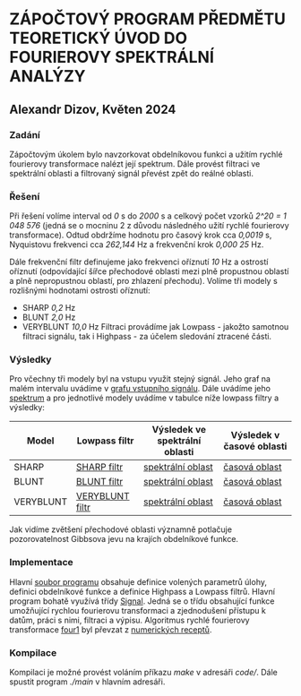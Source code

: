 # ZÁPOČTOVÝ PROGRAM PŘEDMĚTU TEORETICKÝ ÚVOD DO FOURIEROVY SPEKTRÁLNÍ ANALÝZY
## Alexandr Dizov, Květen 2024

### Zadání

Zápočtovým úkolem bylo navzorkovat obdelníkovou funkci a užitím rychlé fourierovy transformace nalézt její spektrum. Dále provést filtraci ve spektrální oblasti a filtrovaný signál převést zpět do reálné oblasti.

### Řešení

Při řešení volíme interval od _0_ s do _2000_ s a celkový počet vzorků _2^20 = 1 048 576_ (jedná se o mocninu 2 z důvodu následného užití rychlé fourierovy transformace). Odtud obdržíme hodnotu pro časový krok cca _0,0019_ s, Nyquistovu frekvenci cca _262,144_ Hz a frekvenční krok _0,000 25_ Hz.

Dále frekvenční filtr definujeme jako frekvenci oříznutí _10_ Hz a ostrostí oříznutí (odpovídající šířce přechodové oblasti mezi plně propustnou oblastí a plně nepropustnou oblastí, pro zhlazení přechodu). Volíme tři modely s rozlišnými hodnotami ostrosti oříznutí:
* SHARP _0,2_ Hz
* BLUNT _2,0_ Hz
* VERYBLUNT _10,0_ Hz
Filtraci provádíme jak Lowpass - jakožto samotnou filtraci signálu, tak i Highpass - za účelem sledování ztracené části.

### Výsledky

Pro včechny tři modely byl na vstupu využit stejný signál. Jeho graf na malém intervalu uvádíme v [grafu vstupního signálu](result/SHARP/01-timeDomain.pdf). Dále uvádíme jeho [spektrum](result/SHARP/02-SpectralDomain.pdf) a pro jednotlivé modely uvádíme v tabulce níže lowpass filtry a výsledky:

|Model|Lowpass filtr|Výsledek ve spektrální oblasti|Výsledek v časové oblasti|
|-----|-------------|------------------------------|--------------|
|SHARP|[SHARP filtr](result/SHARP/03-Lowpass.pdf)|[spektrální oblast](result/SHARP/04-SpectralDomainFiltered.pdf)|[časová oblast](result/SHARP/05-timeDomainFiltered.pdf)|
|BLUNT|[BLUNT filtr](result/BLUNT/03-Lowpass.pdf)|[spektrální oblast](result/BLUNT/04-SpectralDomainFiltered.pdf)|[časová oblast](result/BLUNT/05-timeDomainFiltered.pdf)|
|VERYBLUNT|[VERYBLUNT filtr](result/VERYBLUNT/03-Lowpass.pdf)|[spektrální oblast](result/VERYBLUNT/04-SpectralDomainFiltered.pdf)|[časová oblast](result/VERYBLUNT/05-timeDomainFiltered.pdf)|

Jak vidíme zvětšení přechodové oblasti významně potlačuje pozorovatelnost Gibbsova jevu na krajích obdelníkové funkce.

### Implementace

Hlavní [soubor programu](main.cpp) obsahuje definice volených parametrů úlohy, definici obdelníkové funkce a definice Highpass a Lowpass filtrů. Hlavní program bohatě využívá třídy [Signal](code/headers/signal.hpp). Jedná se o třídu obsahující funkce umožňující rychlou fourierovu transformaci a zjednodušení přístupu k datům, práci s nimi, filtraci a výpisu. Algoritmus rychlé fourierovy transformace [four1](code/src/four1.c) byl převzat z [numerických receptů](https://www.grad.hr/nastava/gs/prg/NumericalRecipesinC.pdf).

### Kompilace

Kompilaci je možné provést voláním příkazu _make_ v adresáři _code/_. Dále spustit program _./main_ v hlavním adresáři.
